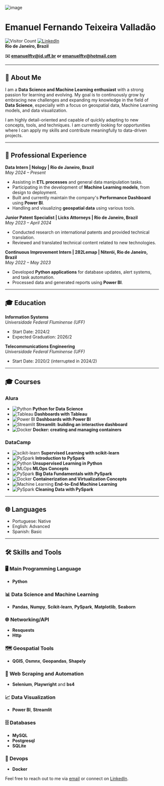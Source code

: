 ![image](https://github.com/user-attachments/assets/51b30b05-0060-47f7-beab-1f6bb5018465)


# Emanuel Fernando Teixeira Valladão
![Visitor Count](https://komarev.com/ghpvc/?username=mMainel&color=blue) [![LinkedIn](https://img.shields.io/badge/-LinkedIn-blue?logo=linkedin&logoColor=white&style=flat&link=https://linkedin.com/in/emanuelftv)](https://linkedin.com/in/emanuelftv)  
**Rio de Janeiro, Brazil**

**✉️ emanuelftv@id.uff.br or emanuelftv@hotmail.com**

---

## 👋 About Me

I am a **Data Science and Machine Learning enthusiast** with a strong passion for learning and evolving. My goal is to continuously grow by embracing new challenges and expanding my knowledge in the field of **Data Science**, especially with a focus on geospatial data, Machine Learning models, and data visualization.

I am highly detail-oriented and capable of quickly adapting to new concepts, tools, and techniques. I am currently looking for opportunities where I can apply my skills and contribute meaningfully to data-driven projects.

---

## 💼 Professional Experience

**Data Intern | Nology | Rio de Janeiro, Brazil**  
*May 2024 – Present*  
- Assisting in **ETL processes** and general data manipulation tasks.  
- Participating in the development of **Machine Learning models**, from design to deployment.  
- Built and currently maintain the company's **Performance Dashboard** using **Power BI**.  
- Handling and visualizing **geospatial data** using various tools.  

**Junior Patent Specialist | Licks Attorneys | Rio de Janeiro, Brazil**  
*May 2023 – April 2024*  
- Conducted research on international patents and provided technical translation.  
- Reviewed and translated technical content related to new technologies.  

**Continuous Improvement Intern | 282Lemap | Niterói, Rio de Janeiro, Brazil**  
*May 2022 – May 2023*  
- Developed **Python applications** for database updates, alert systems, and task automation.  
- Processed data and generated reports using **Power BI**.  

---

## 🎓 Education

**Information Systems**  
*Universidade Federal Fluminense (UFF)*  
- Start Date: 2024/2  
- Expected Graduation: 2026/2  

**Telecommunications Engineering**  
*Universidade Federal Fluminense (UFF)*  
- Start Date: 2020/2 (interrupted in 2024/2)  

---

## 🎓 Courses

### Alura
- ![Python](https://img.shields.io/badge/-Python-3776AB?logo=python&logoColor=white) **Python for Data Science**
- ![Tableau](https://img.shields.io/badge/-Tableau-E97627?logo=tableau&logoColor=white) **Dashboards with Tableau**
- ![Power BI](https://img.shields.io/badge/-PowerBI-F2C811?logo=powerbi&logoColor=white) **Dashboards with Power BI**
- ![Streamlit](https://img.shields.io/badge/-Streamlit-FF4B4B?logo=streamlit&logoColor=white) **Streamlit: building an interactive dashboard**
- ![Docker](https://img.shields.io/badge/-Docker-2496ED?logo=docker&logoColor=white) **Docker: creating and managing containers**

### DataCamp
- ![scikit-learn](https://img.shields.io/badge/-Scikit--learn-F7931E?logo=scikit-learn&logoColor=white) **Supervised Learning with scikit-learn**
- ![PySpark](https://img.shields.io/badge/-PySpark-E25A1C?logo=apache-spark&logoColor=white) **Introduction to PySpark**
- ![Python](https://img.shields.io/badge/-Python-3776AB?logo=python&logoColor=white) **Unsupervised Learning in Python**
- ![MLOps](https://img.shields.io/badge/-MLOps-00897B?logo=mlflow&logoColor=white) **MLOps Concepts**
- ![PySpark](https://img.shields.io/badge/-PySpark-E25A1C?logo=apache-spark&logoColor=white) **Big Data Fundamentals with PySpark**
- ![Docker](https://img.shields.io/badge/-Docker-2496ED?logo=docker&logoColor=white) **Containerization and Virtualization Concepts**
- ![Machine Learning](https://img.shields.io/badge/-MachineLearning-0769AD?logo=tensorflow&logoColor=white) **End-to-End Machine Learning**
- ![PySpark](https://img.shields.io/badge/-PySpark-E25A1C?logo=apache-spark&logoColor=white) **Cleaning Data with PySpark**

---

## 🌐 Languages
- Portuguese: Native  
- English: Advanced  
- Spanish: Basic  

---

## 🛠️ Skills and Tools

### 🖥️ **Main Programming Language**
-  **Python**

### 📊 **Data Science and Machine Learning**
- **Pandas**, **Numpy**, **Scikit-learn**, **PySpark**, **Matplotlib**, **Seaborn**

### 🌐 **Networking/API**
- **Resquests**
- **Http**

### 🗺️ **Geospatial Tools**
- **QGIS**, **Osmnx**, **Geopandas**, **Shapely**

### 🤖 **Web Scraping and Automation**
- **Selenium**, **Playwright** and **bs4**

### 📈 **Data Visualization**
- **Power BI**, **Streamlit**

### 🗄️ **Databases**
- **MySQL**
- **Postgresql**
- **SQLite**

### 🐳 **Devops**
- **Docker**

Feel free to reach out to me via [email](mailto:emanuelftv@id.uff.br) or connect on [LinkedIn](https://linkedin.com/in/emanuelftv).
